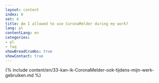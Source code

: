 ```yaml
---
layout: content
index: 8
set: 4
title: Am I allowed to use CoronaMelder during my work?
lang: pl
contentLang: en
categories:
- pl
- faq
showBreadCrumbs: true
showContact: true
---
```

{% include content/en/33-kan-ik-CoronaMelder-ook-tijdens-mijn-werk-gebruiken.md %}
